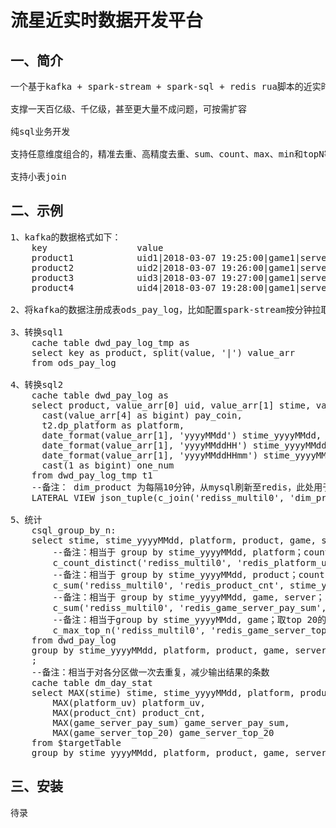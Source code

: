 流星近实时数据开发平台
===================

一、简介
---------------------
<pre>
一个基于kafka + spark-stream + spark-sql + redis rua脚本的近实时计算平台

支撑一天百亿级、千亿级，甚至更大量不成问题，可按需扩容

纯sql业务开发

支持任意维度组合的，精准去重、高精度去重、sum、count、max、min和topN等

支持小表join
</pre>

二、示例
---------------------
<pre>
1、kafka的数据格式如下：
	key                 value
	product1            uid1|2018-03-07 19:25:00|game1|server1|100
	product2            uid2|2018-03-07 19:26:00|game1|server2|200
	product3            uid3|2018-03-07 19:27:00|game1|server3|300
	product4            uid4|2018-03-07 19:28:00|game1|server4|400

2、将kafka的数据注册成表ods_pay_log，比如配置spark-stream按分钟拉取

3、转换sql1
	cache table dwd_pay_log_tmp as
	select key as product, split(value, '|') value_arr
	from ods_pay_log

4、转换sql2
	cache table dwd_pay_log as
	select product, value_arr[0] uid, value_arr[1] stime, value_arr[2] game, value_arr[3] server, 
	  cast(value_arr[4] as bigint) pay_coin,
	  t2.dp_platform as platform, 
	  date_format(value_arr[1], 'yyyyMMdd') stime_yyyyMMdd, 
	  date_format(value_arr[1], 'yyyyMMddHH') stime_yyyyMMddHH, 
	  date_format(value_arr[1], 'yyyyMMddHHmm') stime_yyyyMMddHHmm,
	  cast(1 as bigint) one_num
	from dwd_pay_log_tmp t1
	--备注： dim_product 为每隔10分钟，从mysql刷新至redis，此处用于join
	LATERAL VIEW json_tuple(c_join('rediss_multil0', 'dim_product', t1.product, true, true), 'platform') t2 as dp_platform

5、统计
	csql_group_by_n:
	select stime, stime_yyyyMMdd, platform, product, game, server,
		--备注：相当于 group by stime_yyyyMMdd, platform；count(distinct uid) 
	    c_count_distinct('rediss_multil0', 'redis_platform_uv', key(stime_yyyyMMdd, platform), value(uid), 5000, ${DateUtils2.expireAtDay(1, 0, 50)}, 0) platform_uv,
	    --备注：相当于 group by stime_yyyyMMdd, product；count(1) 
	    c_sum('rediss_multil0', 'redis_product_cnt', stime_yyyyMMdd, key(product), one_num, 5000, ${DateUtils2.expireAtDay(1, 0, 50)}) product_cnt,
	    --备注：相当于 group by stime_yyyyMMdd, game, server；sum(pay_coin) 
	    c_sum('rediss_multil0', 'redis_game_server_pay_sum', stime_yyyyMMdd, key(game, server), pay_coin, 5000, ${DateUtils2.expireAtDay(1, 0, 50)}) game_server_pay_sum,
	    --备注：相当于group by stime_yyyyMMdd, game；取top 20的server及对应的pay_coin
	    c_max_top_n('rediss_multil0', 'redis_game_server_top_20', key(stime_yyyyMMdd, game), server, pay_coin, 20, 5000, ${DateUtils2.expireAtDay(1, 0, 50)}) game_server_top_20
	from dwd_pay_log
	group by stime_yyyyMMdd, platform, product, game, server
	;
	--备注：相当于对各分区做一次去重复，减少输出结果的条数
	cache table dm_day_stat
	select MAX(stime) stime, stime_yyyyMMdd, platform, product, game, server,
	    MAX(platform_uv) platform_uv,
	    MAX(product_cnt) product_cnt,
	    MAX(game_server_pay_sum) game_server_pay_sum,
	    MAX(game_server_top_20) game_server_top_20
	from $targetTable
	group by stime_yyyyMMdd, platform, product, game, server
</pre>

三、安装
---------------------
<pre>
待录
</pre>